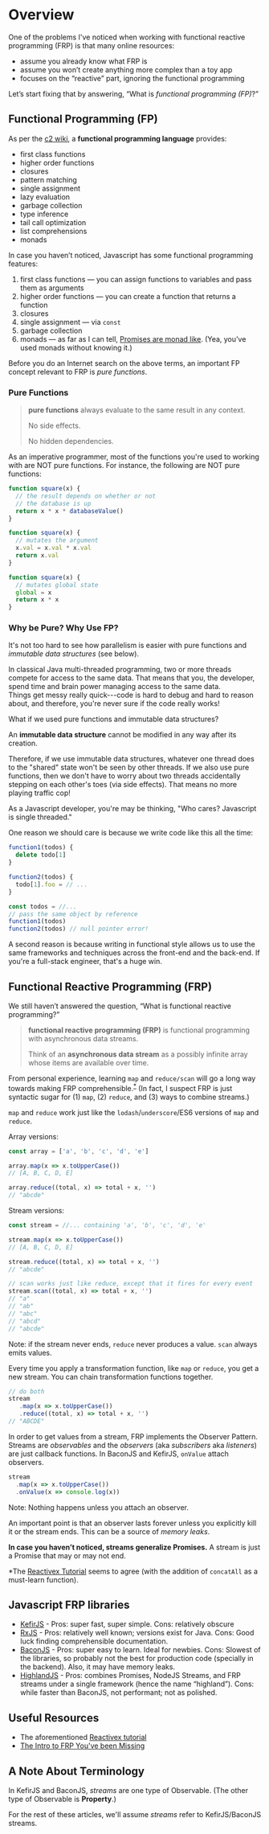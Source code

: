 # Overview
One of the problems I've noticed when working with functional reactive programming (FRP)
is that many online resources:

-   assume you already know what FRP is
-   assume you won’t create anything more complex than a toy app
-   focuses on the “reactive” part, ignoring the functional programming

Let’s start fixing that by answering, “What is *functional programming (FP)*?”

## Functional Programming (FP)

As per the [c2 wiki](http://c2.com/cgi/wiki?FunctionalProgramming),
a **functional programming language** provides:

-   first class functions
-   higher order functions
-   closures
-   pattern matching
-   single assignment
-   lazy evaluation
-   garbage collection
-   type inference
-   tail call optimization
-   list comprehensions
-   monads

In case you haven’t noticed, Javascript has some functional programming features:

1.  first class functions — you can assign functions to variables and pass them as arguments
2.  higher order functions — you can create a function that returns a function
3.  closures
4.  single assignment — via `const`
5.  garbage collection
6.  monads — as far as I can tell,
    [Promises are monad like](https://curiosity-driven.org/monads-in-javascript).
    (Yea, you’ve used monads without knowing it.)

Before you do an Internet search on the above terms,
an important FP concept relevant to FRP is *pure functions*.

### Pure Functions

> **pure functions** always evaluate to the same result in any context.
>
> No side effects.
>
> No hidden dependencies.

As an imperative programmer, most of the functions you're used to working with are NOT
pure functions. For instance, the following are NOT pure functions:

```javascript
function square(x) {
  // the result depends on whether or not
  // the database is up
  return x * x * databaseValue()
}
```

```javascript
function square(x) {
  // mutates the argument
  x.val = x.val * x.val
  return x.val
}
```

```javascript
function square(x) {
  // mutates global state
  global = x
  return x * x
}
```

### <a name="purity">Why be Pure? Why Use FP?</a>

It's not too hard to see how parallelism is easier with pure functions and
*immutable data structures* (see below).

In classical Java multi-threaded programming,
two or more threads compete for access to the same data. That means that you,
the developer, spend time and brain power managing access to the same data.  
Things get messy really quick---code is hard to debug and hard to reason about,
and therefore, you're never sure if the code really works!

What if we used pure functions and immutable data structures?

An **immutable data structure** cannot be modified in any way after its creation.

Therefore, if we use immutable data structures, whatever one thread does to the
"shared" state won't be seen by other threads. If we also use pure functions,
then we don't have to worry about two threads accidentally stepping on each
other's toes (via side effects). That means no more playing traffic cop!

As a Javascript developer, you're may be thinking,
"Who cares? Javascript is single threaded."

One reason we should care is because we write code like this all the time:

```javascript
function1(todos) {
  delete todo[1]
}

function2(todos) {
  todo[1].foo = // ...
}

const todos = //...
// pass the same object by reference
function1(todos)
function2(todos) // null pointer error!
```

A second reason is because writing in functional style allows us to use the
same frameworks and techniques across the front-end and the back-end.
If you're a full-stack engineer, that's a huge win.

## <a name="#frp">Functional Reactive Programming (FRP)</a>
We still haven’t answered the question, “What is functional reactive programming?”

> **functional reactive programming (FRP)** is functional programming
> with asynchronous data streams.
>
> Think of an **asynchronous data stream** as a possibly infinite array
> whose items are available over time.

From personal experience, learning `map` and `reduce/scan` will go a long way
towards making FRP comprehensible.<sup>[\*](#reactivex)</sup>
(In fact, I suspect FRP is just syntactic sugar for (1) `map`, (2) `reduce`,
and (3) ways to combine streams.)

`map` and `reduce` work just like the `lodash`/`underscore`/ES6 versions of `map` and `reduce`.

Array versions:

```javascript
const array = ['a', 'b', 'c', 'd', 'e']

array.map(x => x.toUpperCase())
// [A, B, C, D, E]

array.reduce((total, x) => total + x, '')
// "abcde"
```

Stream versions:

```javascript
const stream = //... containing 'a', 'b', 'c', 'd', 'e'

stream.map(x => x.toUpperCase())
// [A, B, C, D, E]

stream.reduce((total, x) => total + x, '')
// "abcde"

// scan works just like reduce, except that it fires for every event
stream.scan((total, x) => total + x, '')
// "a"
// "ab"
// "abc"
// "abcd"
// "abcde"
```
Note: if the stream never ends, `reduce` never produces a value. `scan` always emits values.

Every time you apply a transformation function, like `map` or `reduce`, you get a new stream.
You can chain transformation functions together.

```javascript
// do both
stream
   .map(x => x.toUpperCase())
   .reduce((total, x) => total + x, '')
// "ABCDE"
```

In order to get values from a stream, FRP implements the Observer Pattern.
Streams are *observables* and the *observers* (aka *subscribers* aka *listeners*)
are just callback functions. In BaconJS and KefirJS, `onValue` attach observers.

```javascript
stream
  .map(x => x.toUpperCase())
  .onValue(x => console.log(x))
```

Note: Nothing happens unless you attach an observer.

An important point is that an observer lasts forever unless you explicitly kill it
or the stream ends. This can be a source of *memory leaks*.

**In case you haven’t noticed, streams generalize Promises.**
A stream is just a Promise that may or may not end.

<a name="#reactivex">\*</a>The [Reactivex Tutorial](http://reactivex.io/learnrx/)
seems to agree (with the addition of `concatAll` as a must-learn function).

## Javascript FRP libraries

-   [KefirJS](https://rpominov.github.io/kefir/) - Pros: super fast, super simple.
Cons: relatively obscure
-   [RxJS](https://github.com/ReactiveX/RxJS) - Pros: relatively well known;
versions exist for Java. Cons: Good luck finding comprehensible documentation.
-   [BaconJS](https://baconjs.github.io/) - Pros: super easy to learn. Ideal for newbies.
Cons: Slowest of the libraries, so probably not the best for production code (specially in the backend).
Also, it may have memory leaks.
-   [HighlandJS](http://highlandjs.org/) - Pros: combines Promises, NodeJS Streams,
and FRP streams under a single framework (hence the name “highland”).
Cons: while faster than BaconJS, not performant; not as polished.

## Useful Resources

-   The aforementioned [Reactivex tutorial](http://reactivex.io/learnrx/)
-   [The Intro to FRP You've been Missing](https://gist.github.com/staltz/868e7e9bc2a7b8c1f754)

## A Note About Terminology

In KefirJS and BaconJS, *streams* are one type of Observable.
(The other type of Observable is **Property**.)

For the rest of these articles, we'll assume *streams* refer to KefirJS/BaconJS streams.
